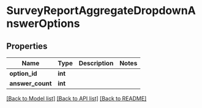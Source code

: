 # SurveyReportAggregateDropdownAnswerOptions

## Properties
Name | Type | Description | Notes
------------ | ------------- | ------------- | -------------
**option_id** | **int** |  | 
**answer_count** | **int** |  | 

[[Back to Model list]](../README.md#documentation-for-models) [[Back to API list]](../README.md#documentation-for-api-endpoints) [[Back to README]](../README.md)


